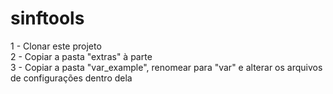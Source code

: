 # sinftools

1 - Clonar este projeto  
2 - Copiar a pasta "extras" à parte  
3 - Copiar a pasta "var_example", renomear para "var" e alterar os arquivos de configurações dentro dela  
